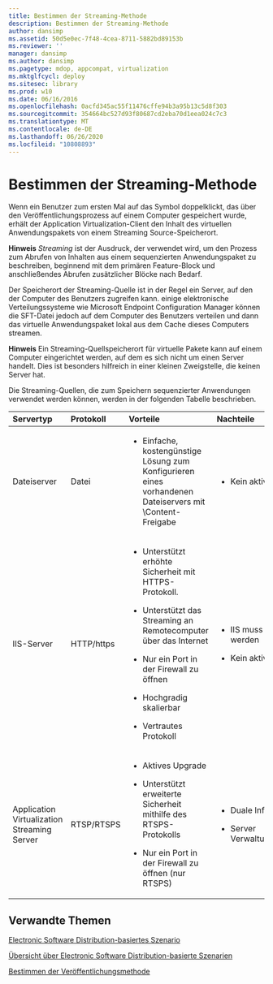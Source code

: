 ```yaml
---
title: Bestimmen der Streaming-Methode
description: Bestimmen der Streaming-Methode
author: dansimp
ms.assetid: 50d5e0ec-7f48-4cea-8711-5882bd89153b
ms.reviewer: ''
manager: dansimp
ms.author: dansimp
ms.pagetype: mdop, appcompat, virtualization
ms.mktglfcycl: deploy
ms.sitesec: library
ms.prod: w10
ms.date: 06/16/2016
ms.openlocfilehash: 0acfd345ac55f11476cffe94b3a95b13c5d8f303
ms.sourcegitcommit: 354664bc527d93f80687cd2eba70d1eea024c7c3
ms.translationtype: MT
ms.contentlocale: de-DE
ms.lasthandoff: 06/26/2020
ms.locfileid: "10808893"
---
```

# Bestimmen der Streaming-Methode


Wenn ein Benutzer zum ersten Mal auf das Symbol doppelklickt, das über den Veröffentlichungsprozess auf einem Computer gespeichert wurde, erhält der Application Virtualization-Client den Inhalt des virtuellen Anwendungspakets von einem Streaming Source-Speicherort.

**Hinweis** 
 *Streaming* ist der Ausdruck, der verwendet wird, um den Prozess zum Abrufen von Inhalten aus einem sequenzierten Anwendungspaket zu beschreiben, beginnend mit dem primären Feature-Block und anschließendes Abrufen zusätzlicher Blöcke nach Bedarf.

 

Der Speicherort der Streaming-Quelle ist in der Regel ein Server, auf den der Computer des Benutzers zugreifen kann. einige elektronische Verteilungssysteme wie Microsoft Endpoint Configuration Manager können die SFT-Datei jedoch auf dem Computer des Benutzers verteilen und dann das virtuelle Anwendungspaket lokal aus dem Cache dieses Computers streamen.

**Hinweis**  Ein Streaming-Quellspeicherort für virtuelle Pakete kann auf einem Computer eingerichtet werden, auf dem es sich nicht um einen Server handelt. Dies ist besonders hilfreich in einer kleinen Zweigstelle, die keinen Server hat.

 

Die Streaming-Quellen, die zum Speichern sequenzierter Anwendungen verwendet werden können, werden in der folgenden Tabelle beschrieben.

<table>
<colgroup>
<col width="20%" />
<col width="20%" />
<col width="20%" />
<col width="20%" />
<col width="20%" />
</colgroup>
<thead>
<tr class="header">
<th align="left">Servertyp</th>
<th align="left">Protokoll</th>
<th align="left">Vorteile</th>
<th align="left">Nachteile</th>
<th align="left">Links</th>
</tr>
</thead>
<tbody>
<tr class="odd">
<td align="left"><p>Dateiserver</p></td>
<td align="left"><p>Datei</p></td>
<td align="left"><ul>
<li><p>Einfache, kostengünstige Lösung zum Konfigurieren eines vorhandenen Dateiservers mit \Content-Freigabe</p></li>
</ul></td>
<td align="left"><ul>
<li><p>Kein aktives Upgrade</p></li>
</ul></td>
<td align="left"><p><a href="how-to-configure-the-file-server.md" data-raw-source="[How to Configure the File Server](how-to-configure-the-file-server.md)">So konfigurieren Sie den Dateiserver</a></p></td>
</tr>
<tr class="even">
<td align="left"><p>IIS-Server</p></td>
<td align="left"><p>HTTP/https</p></td>
<td align="left"><ul>
<li><p>Unterstützt erhöhte Sicherheit mit HTTPS-Protokoll.</p></li>
<li><p>Unterstützt das Streaming an Remotecomputer über das Internet</p></li>
<li><p>Nur ein Port in der Firewall zu öffnen</p></li>
<li><p>Hochgradig skalierbar</p></li>
<li><p>Vertrautes Protokoll</p></li>
</ul></td>
<td align="left"><ul>
<li><p>IIS muss verwaltet werden</p></li>
<li><p>Kein aktives Upgrade</p></li>
</ul></td>
<td align="left"><p><a href="how-to-configure-the-server-for-iis.md" data-raw-source="[How to Configure the Server for IIS](how-to-configure-the-server-for-iis.md)">So konfigurieren Sie den Server für IIS</a></p></td>
</tr>
<tr class="odd">
<td align="left"><p>Application Virtualization Streaming Server</p></td>
<td align="left"><p>RTSP/RTSPS</p></td>
<td align="left"><ul>
<li><p>Aktives Upgrade</p></li>
<li><p>Unterstützt erweiterte Sicherheit mithilfe des RTSPS-Protokolls</p></li>
<li><p>Nur ein Port in der Firewall zu öffnen (nur RTSPS)</p></li>
</ul></td>
<td align="left"><ul>
<li><p>Duale Infrastruktur</p></li>
<li><p>Server Verwaltungsanforderung</p></li>
</ul></td>
<td align="left"><p><a href="how-to-configure-the-application-virtualization-management-servers.md" data-raw-source="[How to Configure the Application Virtualization Management Servers](how-to-configure-the-application-virtualization-management-servers.md)">So konfigurieren Sie Anwendung Virtualisierung Management Server</a></p></td>
</tr>
</tbody>
</table>

 

## Verwandte Themen


[Electronic Software Distribution-basiertes Szenario](electronic-software-distribution-based-scenario.md)

[Übersicht über Electronic Software Distribution-basierte Szenarien](electronic-software-distribution-based-scenario-overview.md)

[Bestimmen der Veröffentlichungsmethode](determine-your-publishing-method.md)

 

 





